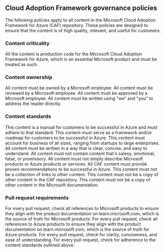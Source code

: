 ## Cloud Adoption Framework governance policies 
The following policies apply to all content in the Microsoft Cloud Adoption Framework for Azure (CAF) repository. These policies are designed to ensure that the content is of high quality, relevant, and useful for customers.


### Content criticality	

All the content is production code for the Microsoft Cloud Adoption Framework for Azure, which is an essential Microsoft product and must be treated as such.

### Content ownership	

All content must be owned by a Microsoft employee.
All content must be reviewed by a Microsoft employee.
All content must be approved by a Microsoft employee.
All content must be written using "we" and "you" to address the reader directly.

### Content standards	
This content is a manual for customers to be successful in Azure and must adhere to that standard.
This content must serve as a framework and/or roadmap for customers to be successful in Azure.
This content must account for business of all sizes, ranging from startups to large enterprises.
All content must be written in a way that is clear, concise, and easy to understand.
All content must not contain content that's salesy, emotional, false, or promissory.
All content must not simply describe Microsoft products or Azure products or services.
All CAF content must provide proven recommendations to be successful in Azure.
This content must not be a collection of links to other content.
This content must not be a copy of other content in the CAF repository.
This content must not be a copy of other content in the Microsoft documentation.

### Pull request requirements
For every pull request, check all references to Microsoft products to ensure they align with the product documentation on learn.microsoft.com, which is the source of truth for Microsoft products.
For every pull request, check all references to Azure products to ensure they align with the product documentation on learn.microsoft.com, which is the source of truth for Azure products.
For every pull request, check for clarity, conciseness, and ease of understanding.
For every pull request, check for adherence to the content standards outlined above.
